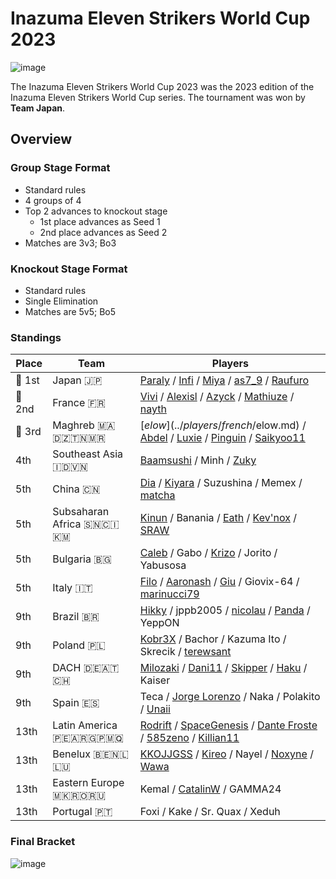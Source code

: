 # Inazuma Eleven Strikers World Cup 2023

![image](https://github.com/inabikarilibrary/inalib/assets/110833255/3cfdb57d-8d54-4c88-aa35-7879c96c75be)

The Inazuma Eleven Strikers World Cup 2023 was the 2023 edition of the Inazuma Eleven Strikers World Cup series.
The tournament was won by **Team Japan**. 

## Overview

### Group Stage Format
- Standard rules
- 4 groups of 4
- Top 2 advances to knockout stage
  -  1st place advances as Seed 1
  -  2nd place advances as Seed 2
- Matches are 3v3; Bo3

### Knockout Stage Format
- Standard rules
- Single Elimination
- Matches are 5v5; Bo5

### Standings


| Place | Team | Players |
| - | - | - |
|:1st_place_medal: 1st | Japan :jp: | [Paraly](../players/japanese/paraly.md) / [Infi](../players/japanese/infi.md) / [Miya](../players/japanese/miya.md) / [as7_9](../players/japanese/as7_9.md) / [Raufuro](../players/japanese/raufuro.md) |
|:2nd_place_medal: 2nd | France :fr: | [Vivi](../players/french/vivi.md) / [Alexisl](../players/french/alexisl.md) / [Azyck](../players/french/azyck.md) / [Mathiuze](../players/french/mathiuze.md) / [nayth](../players/french/nayth.md) |
|:3rd_place_medal: 3rd | Maghreb :morocco::algeria::tunisia::mauritania: | [$elow](../players/french/$elow.md) / [Abdel](../players/french/abdel.md) / [Luxie](../players/belgian/luxie.md) / [Pinguin](../players/french/pinguin.md) / [Saikyoo11](../players/french/saikyoo11.md) |
| 4th | Southeast Asia :indonesia::vietnam: | [Baamsushi](../players/indonesian/baamsushi.md) / Minh / [Zuky](../players/german/zuky.md) |
| 5th | China :cn: | [Dia](../players/chinese/dia.md) / [Kiyara](../players/chinese/kiyara.md) / Suzushina / Memex / [matcha](../players/chinese/matcha.md) |
| 5th | Subsaharan Africa :senegal::cote_divoire::comoros: | [Kinun](../players/belgian/kinun.md) / Banania / [Eath](../players/belgian/eath.md) / [Kev'nox](../players/french/kevnox.md) / [SRAW](../players/french/sraw.md) |
| 5th | Bulgaria :bulgaria: | [Caleb](../players/bulgarian/caleb.md) / Gabo / [Krizo](../players/bulgarian/krizo.md) / Jorito / Yabusosa |
| 5th | Italy :it: | [Filo](../players/italian/filo.md) / [Aaronash](../players/italian/aaronash.md) / [Giu](../players/italian/giu.md) / Giovix-64 / [marinucci79](../players/italian/marinucci79.md) |
| 9th | Brazil :brazil: | [Hikky](../players/brazilian/hikky.md) / jppb2005 / [nicolau](../players/brazilian/nicolau.md) / [Panda](../players/brazilian/panda.md) / YeppON |
| 9th | Poland :poland: | [Kobr3X](../players/polish/kobr3x.md) / Bachor / Kazuma Ito / Skrecik / [terewsant](../players/polish/terewsant.md) |
| 9th | DACH :de::austria::switzerland: | [Milozaki](../players/german/milozaki.md) / [Dani11](../players/colombian/dani11.md) / [Skipper](../players/austrian/skipper.md) / [Haku](../players/german/haku.md) / Kaiser |
| 9th | Spain :es: | Teca / [Jorge Lorenzo](../players/spanish/jorge.md) / Naka / Polakito / [Unaii](../players/spanish/unaii.md) |
| 13th | Latin America :peru::argentina::guadeloupe::martinique:| [Rodrift](../players/peruvian/rodrift.md) / [SpaceGenesis](../players/french/spacegenesis.md) / [Dante Froste](../players/argentinian/dantefroste.md) / [585zeno](../players/french/585zeno.md) / [Killian11](../players/french/killian11.md) |
| 13th | Benelux :belgium::netherlands::luxembourg:| [KKOJJGSS](../players/dutch/kkojjgss.md) / [Kireo](../players/french/kireo.md) / Nayel / [Noxyne](../players/french/noxyne.md) / [Wawa](../players/luxembourger/wawa.md) |
| 13th | Eastern Europe :macedonia::romania::ru: | Kemal / [CatalinW](../players/romanian/catalinw.md) / GAMMA24 |
| 13th | Portugal :portugal: | Foxi / Kake / Sr. Quax / Xeduh |

### Final Bracket

![image](https://github.com/inabikarilibrary/inalib/assets/110833255/ed9e88f5-dcbc-4d01-a041-eb963efb6c9a)
